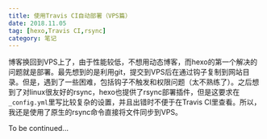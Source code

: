 ```yaml
---
title: 使用Travis CI自动部署（VPS篇）
date: 2018.11.05
tag: [hexo,Travis CI,rsync]
category: 笔记
---
```

博客换回到VPS上了，由于性能较低，不想用动态博客，而hexo的第一个解决的问题就是部署。最先想到的是利用git，提交到VPS后在通过钩子复制到网站目录。但是，遇到了一些困难，包括钩子不触发和权限问题（太不熟练了）。之后想到了对linux很友好的rsync，hexo也提供了rsync部署插件，但是这要求在`_config.yml`里写比较复杂的设置，并且出错时不便于在Travis CI里查看。所以，我还是使用了原生的rsync命令直接将文件同步到VPS。

To be continued...
